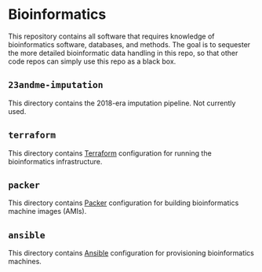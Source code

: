 # Bioinformatics

This repository contains all software that requires knowledge of
bioinformatics software, databases, and methods. The goal is to
sequester the more detailed bioinformatic data handling in this repo,
so that other code repos can simply use this repo as a black box.


## `23andme-imputation`

This directory contains the 2018-era imputation pipeline. Not currently used.


## `terraform`

This directory contains [Terraform](https://www.terraform.io/) configuration for running the bioinformatics infrastructure.


## `packer`

This directory contains [Packer](https://www.packer.io/) configuration for building bioinformatics machine images (AMIs).


## `ansible`

This directory contains [Ansible](https://docs.ansible.com/ansible/latest/index.html) configuration for provisioning bioinformatics machines.
